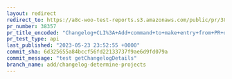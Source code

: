 ```yaml
---
layout: redirect
redirect_to: https://a8c-woo-test-reports.s3.amazonaws.com/public/pr/38357/api/index.html
pr_number: 38357
pr_title_encoded: "Changelog+CLI%3A+Add+command+to+make+entry+from+PR+description"
pr_test_type: api
last_published: "2023-05-23 23:52:55 +0000"
commit_sha: 6d325655a84bccf56fd22133737f9ae6d9fd079a
commit_message: "test getChangelogDetails"
branch_name: add/changelog-determine-projects
---
```

